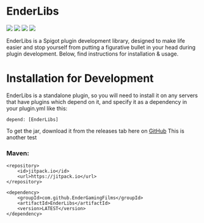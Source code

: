 # EnderLibs
[![](https://img.shields.io/badge/Subscribe-on%20Youtube-red.svg?logo=youtube)](https://youtube.com/endergamingfilms)
[![](https://jitpack.io/v/EnderGamingFilms/EnderLibs.svg)](https://jitpack.io/#EnderGamingFilms/EnderLibs)
![](https://img.shields.io/github/v/release/EnderGamingFilms/EnderLibs)
[![](https://img.shields.io/github/issues/EnderGamingFilms/EnderLibs)](https://github.com/EnderGamingFilms/EnderLibs/issues)

EnderLibs is a Spigot plugin development library, designed to make life easier and stop yourself from putting a figurative bullet in your head during plugin development. Below, find instructions for installation & usage.

# Installation for Development

EnderLibs is a standalone plugin, so you will need to install it on any servers that have plugins which depend on it, and specify it as a dependency in your plugin.yml like this:

`depend: [EnderLibs]`

To get the jar, download it from the releases tab here on [GitHub](https://github.com/EnderGamingFilms/EnderLibs/releases)
This is another test
### Maven:

```
<repository>
	<id>jitpack.io</id>
	<url>https://jitpack.io</url>
</repository>
```

```
<dependency>
	<groupId>com.github.EnderGamingFilms</groupId>
	<artifactId>EnderLibs</artifactId>
	<version>LATEST</version>
</dependency>
```
